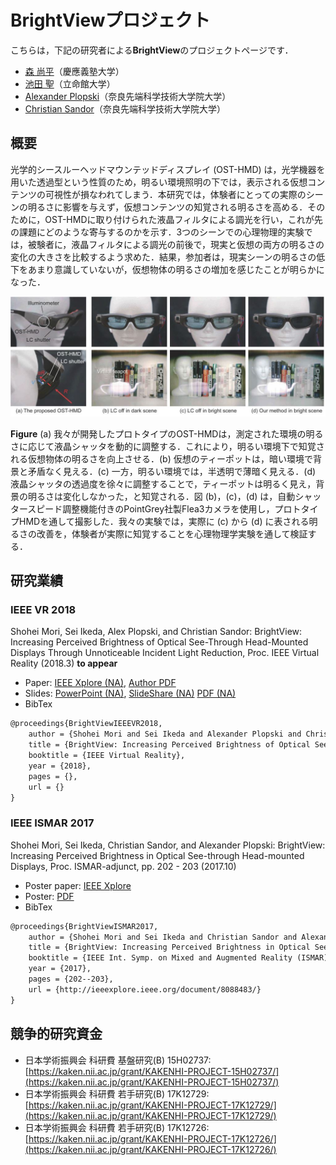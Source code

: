 # BrightViewプロジェクト

こちらは，下記の研究者による**BrightView**のプロジェクトページです．

* [森 尚平](https://sites.google.com/view/smori/)（慶應義塾大学）
* [池田 聖](https://sites.google.com/view/ikeda-sei/home)（立命館大学）
* [Alexander Plopski](http://imd.naist.jp/people/alexanderplopski/)（奈良先端科学技術大学院大学）
* [Christian Sandor](http://imd.naist.jp/people/christiansandor/)（奈良先端科学技術大学院大学）

## 概要

光学的シースルーヘッドマウンテッドディスプレイ (OST-HMD) は，光学機器を用いた透過型という性質のため，明るい環境照明の下では，表示される仮想コンテンツの可視性が損なわれてしまう．本研究では，体験者にとっての実際のシーンの明るさに影響を与えず，仮想コンテンツの知覚される明るさを高める．そのために，OST-HMDに取り付けられた液晶フィルタによる調光を行い，これが先の課題にどのような寄与するのかを示す．3つのシーンでの心理物理的実験では，被験者に，液晶フィルタによる調光の前後で，現実と仮想の両方の明るさの変化の大きさを比較するよう求めた．結果，参加者は，現実シーンの明るさの低下をあまり意識していないが，仮想物体の明るさの増加を感じたことが明らかになった．

![teaser](./figs/teaser.jpg)

**Figure** (a) 我々が開発したプロトタイプのOST-HMDは，測定された環境の明るさに応じて液晶シャッタを動的に調整する．これにより，明るい環境下で知覚される仮想物体の明るさを向上させる．(b) 仮想のティーポットは，暗い環境で背景と矛盾なく見える．(c) 一方，明るい環境では，半透明で薄暗く見える．(d) 液晶シャッタの透過度を徐々に調整することで，ティーポットは明るく見え，背景の明るさは変化しなかった，と知覚される．図 (b)，(c)，(d) は，自動シャッタースピード調整機能付きのPointGrey社製Flea3カメラを使用し，プロトタイプHMDを通して撮影した．我々の実験では，実際に (c) から (d) に表される明るさの改善を，体験者が実際に知覚することを心理物理学実験を通して検証する．

## 研究業績
### IEEE VR 2018

Shohei Mori, Sei Ikeda, Alex Plopski, and Christian Sandor: BrightView: Increasing Perceived  Brightness of Optical See-Through Head-Mounted Displays Through Unnoticeable Incident Light Reduction, Proc. IEEE Virtual Reality (2018.3) **to appear**

* Paper: [IEEE Xplore (NA)](./), [Author PDF](./papers/vr2018/brightview-vr2018.pdf)
* Slides: [PowerPoint (NA)](./), [SlideShare (NA)](./) [PDF (NA)](./)
* BibTex
```tex
@proceedings{BrightViewIEEEVR2018,
	author = {Shohei Mori and Sei Ikeda and Alexander Plopski and Christian Sandor},
	title = {BrightView: Increasing Perceived Brightness of Optical See-Through Head-Mounted Displays Through Unnoticeable Incident Light Reduction},
	booktitle = {IEEE Virtual Reality},
	year = {2018},
	pages = {},
	url = {}
}
```

### IEEE ISMAR 2017

Shohei Mori, Sei Ikeda, Christian Sandor, and Alexander Plopski: BrightView: Increasing Perceived Brightness in Optical See-through Head-mounted Displays, Proc. ISMAR-adjunct, pp. 202 - 203 (2017.10)

* Poster paper: [IEEE Xplore](http://ieeexplore.ieee.org/document/8088483/)
* Poster: [PDF](./papers/ismar2017/poster_ismar2017.pdf)
* BibTex
```tex
@proceedings{BrightViewISMAR2017,
	author = {Shohei Mori and Sei Ikeda and Christian Sandor and Alexander Plopski},
	title = {BrightView: Increasing Perceived Brightness in Optical See-through Head-mounted Displays},
	booktitle = {IEEE Int. Symp. on Mixed and Augmented Reality (ISMAR)-Adjunct},
	year = {2017},
	pages = {202--203},
	url = {http://ieeexplore.ieee.org/document/8088483/}
}
```

## 競争的研究資金

* 日本学術振興会 科研費 基盤研究(B) 15H02737: [https://kaken.nii.ac.jp/grant/KAKENHI-PROJECT-15H02737/](https://kaken.nii.ac.jp/grant/KAKENHI-PROJECT-15H02737/)
* 日本学術振興会 科研費 若手研究(B) 17K12729: [https://kaken.nii.ac.jp/grant/KAKENHI-PROJECT-17K12729/](https://kaken.nii.ac.jp/grant/KAKENHI-PROJECT-17K12729/)
* 日本学術振興会 科研費 若手研究(B) 17K12726: [https://kaken.nii.ac.jp/grant/KAKENHI-PROJECT-17K12726/](https://kaken.nii.ac.jp/grant/KAKENHI-PROJECT-17K12726/)

